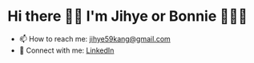 # Hi there 👋🏻 I'm Jihye or Bonnie 👩🏻‍💻

- 📫 How to reach me: jihye59kang@gmail.com
- 🔗 Connect with me: [LinkedIn](https://www.linkedin.com/in/bonniek0827/)

<!--
- ✨ Want to check out my portfolio? Go to 👉🏻 [Link](https://bonniekang.herokuapp.com/)
- 📄 Resume in [English](https://bonniekang.herokuapp.com/assets/Bonnie_Kang_CV.pdf) | in [Korean](https://waiting-pig-379.notion.site/b17f907c721f46efbab6c003e99579ca)

**bonniekang/bonniekang** is a ✨ _special_ ✨ repository because its `README.md` (this file) appears on your GitHub profile.
Here are some ideas to get you started:
- 🔭 I’m currently working on ...
- 🌱 I’m currently learning ...
- 👯 I’m looking to collaborate on ...
- 🤔 I’m looking for help with ...
- 💬 Ask me about ...
- 📫 How to reach me: ...
- 😄 Pronouns: ...
- ⚡ Fun fact: ...


## Technologies
<span> <img src="https://icongr.am/devicon/ruby-original-wordmark.svg?size=128&color=currentColor" width="50" height="50"/> </span>
<span> <img src="https://icongr.am/devicon/rails-original-wordmark.svg?size=128&color=currentColor" width="50" height="50"/> </span>
<span> <img src="https://icongr.am/devicon/javascript-original.svg?size=128&color=currentColor" width="50" height="50"/> </span>
<span> <img src="https://icongr.am/devicon/react-original.svg?size=128&color=currentColor" width="50" height="50"/> </span>
<span> <img src="https://cdn.icon-icons.com/icons2/2415/PNG/512/redux_original_logo_icon_146365.png" width="50" height="50"/> </span>
<span> <img src="https://icongr.am/devicon/bootstrap-plain-wordmark.svg?size=128&color=currentColor" width="50" height="50"/> </span>
<span> <img src="https://icongr.am/devicon/sass-original.svg?size=128&color=currentColor" width="50" height="50"/> </span>
<span> <img src="https://icongr.am/devicon/html5-original-wordmark.svg?size=128&color=currentColor" width="50" height="50"/> </span>
<span> <img src="https://icongr.am/devicon/css3-original-wordmark.svg?size=128&color=currentColor" width="50" height="50"/> </span>
<span> <img src="https://icongr.am/devicon/postgresql-original-wordmark.svg?size=128&color=currentColor" width="50" height="50"/> </span>

### 🌱 I’m currently learning ...
<span> <img src="https://icongr.am/devicon/nodejs-original-wordmark.svg?size=128&color=currentColor" width="50" height="50"/> </span>
<span> <img src="https://icongr.am/devicon/express-original-wordmark.svg?size=128&color=currentColor" width="50" height="50"/> </span>
<span> <img src="https://icongr.am/devicon/mongodb-original-wordmark.svg?size=128&color=currentColor" width="50" height="50"/> </span>
<span> <img src="https://icongr.am/devicon/typescript-original.svg?size=128&color=currentColor" width="50" height="50"/> </span>
-->
